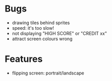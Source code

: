 Bugs
====
- drawing tiles behind sprites
- speed: it's too slow!
- not displaying "HIGH SCORE" or "CREDIT xx"
- attract screen colours wrong

Features
========
- flipping screen: portrait/landscape
